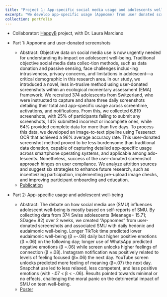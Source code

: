 ```yaml
---
title: "Project 1: App-specific social media usage and adolescents well-being <br/>"
excerpt: "We develop app-specific usage (Appnome) from user donated screenshots in an EMA study, and explore the relationships between app-specific use, problematic social media use, hedonic well-being, and eudaimonic well-being<br/><img src='/images/happyb.png'>"
collection: portfolio
---
```


- Collaborator: [HappyB](https://www.laura-marciano.com/happyb) project, with Dr. Laura Marciano
- Part 1: Appnome and user-donated screenshots
  - Abstract: Objective data on social media use is now urgently needed for understanding its impact on adolescent well-being. Traditional objective social media data collec-tion methods, such as data donation and passive sensing, face challenges includ-ing intrusiveness, privacy concerns, and limitations in adolescent—a critical demographic in this research area. In our study, we introduced a novel, less in-trusive method using user-donated screenshots within an ecological momentary assessment (EMA) framework. We recruited 374 adolescents from Switzerland, who were instructed to capture and share three daily screenshots detailing their total and app-specific usage across screentime, activations, and notifications. From this, we collected 6,819 screenshots, with 25% of participants failing to submit any screenshots, 14% submitted incorrect or incomplete ones, while 64% provided complete data for more than five days. To process this data, we developed an image-to-text pipeline using Tesseract OCR that achieved a 96% average accuracy rate. This user-donated screenshot method proved to be less burdensome than traditional data donation, capable of capturing detailed app-specific usage across smartphone operating systems, and applicable among ado-lescents. Nonetheless, success of the user-donated screenshot approach hinges on user compliance. We analyze attrition sources and suggest six strategies to enhance future research, such as incentivizing participation, implementing pre-upload image checks, and improving participant onboarding and education.
  - [Publication](/files/happyb_screenshot_method_published.pdf)

- Part 2: App-specific usage and adolescent well-being
  - Abstract: The debate on how social media use (SMU) influences adolescent well-being is mostly based on self-reports of SMU. By collecting data from 374 Swiss adolescents (Meanage= 15.71; SDage=.82) over 2 weeks, we created “Appnomes” from user-donated screenshots and associated SMU with daily hedonic and eudaimonic well-being. Longer TikTok time predicted lower eudaimonic well-being (β =-.08) daily but higher positive emotions (β =.06) on the following day; longer use of WhatsApp predicted negative emotions (β =.06) while screen unlocks higher feelings of connection (β =.08). Instagram notification was positively related to levels of feeling focused (β=.06) the next day. YouTube screen unlocks predicted more feeling of meaning (β=.07) the next day. Snapchat use led to less relaxed, less competent, and less positive emotions (with -.07 < β < -.06). Results pointed towards minimal or no effects, challenging the moral panic on the detrimental impact of SMU on teen well-being.
  - [Poster](/files/apa_poster_f.pdf)


